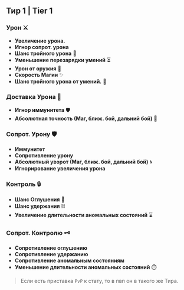 ## Тир 1 | Tier 1 

### Урон ⚔️
- **Увеличение урона.**
- **Игнор сопрот. урона**
- **Шанс тройного урона** 🎲
- **Уменьшение перезарядки умений** ⏳
- **Урон от оружия** 🔫
- **Скорость Магии** ✨
- **Шанс тройного урона от умений.** 🎲

### Доставка Урона 🏹
- **Игнор иммунитета** 🛡️
- **Абсолютная точность (Маг, ближ. бой, дальний бой)** 🎯

### Сопрот. Урону 🛡️
- **Иммунитет** 
- **Сопротивление урону**
- **Абсолютный уворот (Маг, ближ. бой, дальний бой)** 🌀
- **Игнорирование увеличения урона**

### Контроль 🔒
- **Шанс Оглушения** 🧠
- **Шанс удержания** ⛓️
- **Увеличение длительности аномальных состояний** ⌛

### Сопрот. Контролю 🗝️
- **Сопротивление оглушению**
- **Сопротивление удержанию**
- **Сопротивление аномальным состояниям**
- **Уменьшение длительности аномальных состояний** ⏱️

> Если есть приставка `PvP` к стату, то в пвп он в такого же Тира.